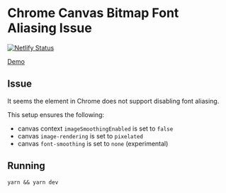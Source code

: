 # Chrome Canvas Bitmap Font Aliasing Issue

[![Netlify Status](https://api.netlify.com/api/v1/badges/5e214937-7b2d-4ac6-9048-26cd921bd861/deploy-status)](https://app.netlify.com/sites/chrome-canvas-bitmap-font-aliasing/deploys)

[Demo](https://chrome-canvas-bitmap-font-aliasing.netlify.app/)

## Issue

It seems the <canvas> element in Chrome does not support disabling font aliasing.

This setup ensures the following:

- canvas context `imageSmoothingEnabled` is set to `false`
- canvas `image-rendering` is set to `pixelated`
- canvas `font-smoothing` is set to `none` (experimental)

## Running

`yarn && yarn dev`
